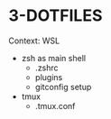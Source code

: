 # 3-DOTFILES





Context: WSL

* zsh as main shell
  * .zshrc
  * plugins
  * gitconfig setup
* tmux
  * .tmux.conf
